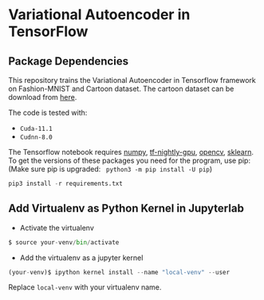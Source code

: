 # Variational Autoencoder in TensorFlow

## Package Dependencies

This repository trains the Variational Autoencoder in Tensorflow framework on Fashion-MNIST and Cartoon dataset. The cartoon dataset can be download from [here](https://google.github.io/cartoonset/). 

The code is tested with:

- `Cuda-11.1`
- `Cudnn-8.0`

The Tensorflow notebook requires [numpy](https://numpy.org/), [tf-nightly-gpu](https://pypi.org/project/tf-nightly-gpu/), [opencv](https://pypi.org/project/opencv-python/), [sklearn](https://pypi.org/project/scikit-learn/). 
To get the versions of these packages you need for the program, use pip: (Make sure pip is upgraded: ` python3 -m pip install -U pip`)

```python
pip3 install -r requirements.txt 
```

## Add Virtualenv as Python Kernel in Jupyterlab

- Activate the virtualenv

```python
$ source your-venv/bin/activate
```

- Add the virtualenv as a jupyter kernel

```python
(your-venv)$ ipython kernel install --name "local-venv" --user
```

Replace `local-venv` with your virtualenv name.
